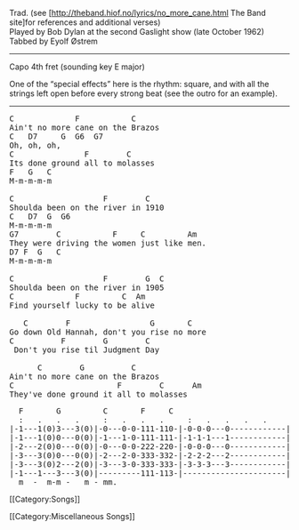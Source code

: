 Trad. (see [http://theband.hiof.no/lyrics/no_more_cane.html The Band site]for references and additional verses)<br>
Played by Bob Dylan at the second Gaslight show (late October 1962)<br>
Tabbed by Eyolf Østrem

----
Capo 4th fret (sounding key E major)

One of the “special effects” here is the rhythm: square, and with
all the strings left open before every strong beat (see the outro for
an example).

----
<pre class="verse">
C             F           C
Ain't no more cane on the Brazos
C   D7     G  G6  G7
Oh, oh, oh,
C               F        C
Its done ground all to molasses
F   G   C
M-m-m-m-m

C                   F        C
Shoulda been on the river in 1910
C   D7  G  G6
M-m-m-m-m
G7        C           F     C         Am
They were driving the women just like men.
D7 F  G   C
M-m-m-m-m

C                   F        G  C
Shoulda been on the river in 1905
C             F         C  Am
Find yourself lucky to be alive

   C        F                 G       C
Go down Old Hannah, don't you rise no more
C          F        G        C
 Don't you rise til Judgment Day

      C        G          C
Ain't no more cane on the Brazos
C                      F        C      Am
They've done ground it all to molasses
</pre>
<pre class="tab">
  F       G         C       F     C
  :   .   .   .     :   .   .   .     :   .   .   .   .
|-1---1(0)3---3(0)|-0---0-0-111-110-|-0-0-0---0------------|
|-1---1(0)0---0(0)|-1---1-0-111-111-|-1-1-1---1------------|
|-2---2(0)0---0(0)|-0---0-0-222-220-|-0-0-0---0------------|
|-3---3(0)0---0(0)|-2---2-0-333-332-|-2-2-2---2------------|
|-3---3(0)2---2(0)|-3---3-0-333-333-|-3-3-3---3------------|
|-1---1---3---3(0)|---------111-113-|----------------------|
  m  -  m-m -   m - mm.
</pre>

[[Category:Songs]]

[[Category:Miscellaneous Songs]]
